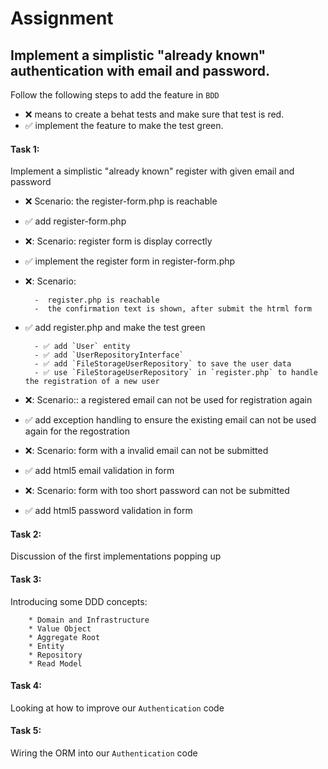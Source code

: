 # Assignment

## Implement a simplistic "already known" authentication with email and password.

Follow the following steps to add the feature in `BDD`
- ❌ means to create a behat tests and make sure that test is red. 
- ✅ implement the feature to make the test green.

#### Task 1: 
Implement a simplistic "already known" register with given email and password


- ❌ Scenario: the register-form.php is reachable
- ✅ add register-form.php
- ❌: Scenario: register form is display correctly
- ✅ implement the register form in register-form.php
- ❌: Scenario:
  
        -  register.php is reachable
        -  the confirmation text is shown, after submit the htrml form
  
- ✅ add register.php and make the test green
  
        - ✅ add `User` entity
        - ✅ add `UserRepositoryInterface`
        - ✅ add `FileStorageUserRepository` to save the user data
        - ✅ use `FileStorageUserRepository` in `register.php` to handle the registration of a new user
  
- ❌: Scenario:: a registered email can not be used for registration again
- ✅ add exception handling to ensure the existing email can not be used again for the regostration
- ❌: Scenario: form with a invalid email can not be submitted
- ✅ add html5 email validation in form
- ❌: Scenario: form with too short password can not be submitted
- ✅ add html5 password validation in form
   
#### Task 2:
Discussion of the first implementations popping up

#### Task 3:
Introducing some DDD concepts:

        * Domain and Infrastructure
        * Value Object
        * Aggregate Root
        * Entity
        * Repository
        * Read Model

#### Task 4:
Looking at how to improve our `Authentication` code

#### Task 5:
Wiring the ORM into our `Authentication` code


